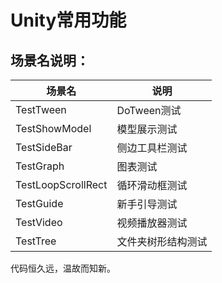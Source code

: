 # Unity常用功能

## 场景名说明：

场景名|说明
----------|----------
TestTween|DoTween测试
TestShowModel|模型展示测试
TestSideBar|侧边工具栏测试
TestGraph|图表测试
TestLoopScrollRect|循环滑动框测试
TestGuide|新手引导测试
TestVideo|视频播放器测试
TestTree|文件夹树形结构测试

代码恒久远，温故而知新。
